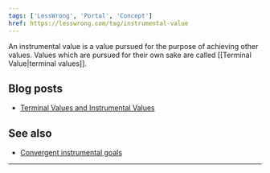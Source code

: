 ```yaml
---
tags: ['LessWrong', 'Portal', 'Concept']
href: https://lesswrong.com/tag/instrumental-value
---
```


An instrumental value is a value pursued for the purpose of achieving other values. Values which are pursued for their own sake are called [[Terminal Value|terminal values]].

## Blog posts
- [Terminal Values and Instrumental Values](http://lesswrong.com/lw/l4/terminal_values_and_instrumental_values/)

## See also
- [Convergent instrumental goals](https://wiki.lesswrong.com/wiki/Convergent_instrumental_goals)



---

